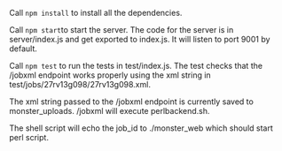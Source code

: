 Call `npm install` to install all the dependencies.

Call `npm start`to start the server. The code for the server is in server/index.js and get exported to index.js. It will listen to port 9001 by default.

Call `npm test` to run the tests in test/index.js. The test checks that the /jobxml endpoint works properly using the xml string in test/jobs/27rv13g098/27rv13g098.xml.

The xml string passed to the /jobxml endpoint is currently saved to monster_uploads. /jobxml will execute perlbackend.sh.

The shell script will echo the job_id to ./monster_web which should start perl script.
